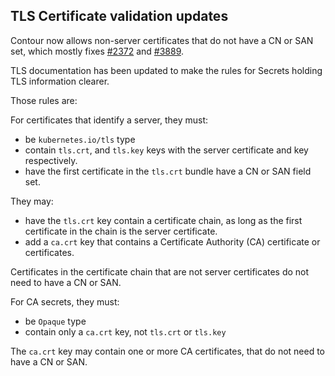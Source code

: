 ## TLS Certificate validation updates

Contour now allows non-server certificates that do not have a CN or SAN set, which mostly fixes
[#2372](https://github.com/projectsesame/sesame/issues/2372) and [#3889](https://github.com/projectsesame/sesame/issues/3889).

TLS documentation has been updated to make the rules for Secrets holding TLS information clearer.

Those rules are:

For certificates that identify a server, they must:
- be `kubernetes.io/tls` type
- contain `tls.crt`, and `tls.key` keys with the server certificate and key respectively.
- have the first certificate in the `tls.crt` bundle have a CN or SAN field set.

They may:
- have the `tls.crt` key contain a certificate chain, as long as the first certificate in the chain is the server certificate.
- add a `ca.crt` key that contains a Certificate Authority (CA) certificate or certificates.

Certificates in the certificate chain that are not server certificates do not need to have a CN or SAN.

For CA secrets, they must:
- be `Opaque` type
- contain only a `ca.crt` key, not `tls.crt` or `tls.key`

The `ca.crt` key may contain one or more CA certificates, that do not need to have a CN or SAN.

